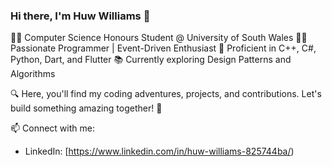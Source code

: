 ### Hi there, I'm Huw Williams 👋

👨‍🎓 Computer Science Honours Student @ University of South Wales
👨‍💻 Passionate Programmer | Event-Driven Enthusiast
🚀 Proficient in C++, C#, Python, Dart, and Flutter
📚 Currently exploring Design Patterns and Algorithms

🔍 Here, you'll find my coding adventures, projects, and contributions. Let's build something amazing together! 🌟

📫 Connect with me:
- LinkedIn: [https://www.linkedin.com/in/huw-williams-825744ba/)

